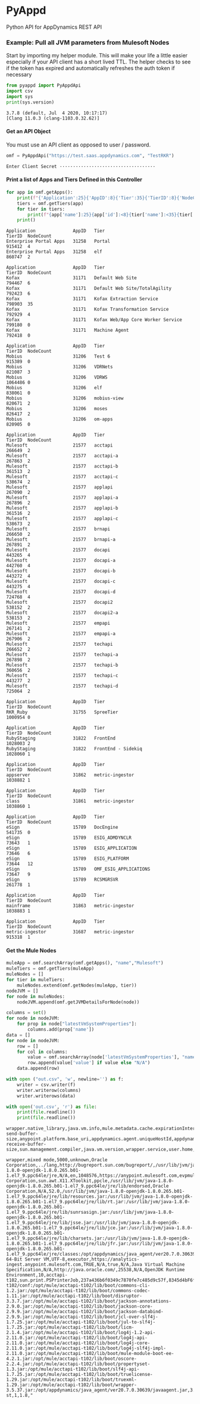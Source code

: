 # PyAppd
Python API for AppDynamics REST API


### Example: Pull all JVM parameters from Mulesoft Nodes
Start by importing my helper module.  This will make your life a little easier especially if your API client has a short lived TTL.  The helper checks to see if the token has expired and automatically refreshes the auth token if necessary


```python
from pyappd import PyAppdApi
import csv
import sys
print(sys.version)
```

    3.7.8 (default, Jul  4 2020, 10:17:17) 
    [Clang 11.0.3 (clang-1103.0.32.62)]


#### Get an API Object
You must use an API client as opposed to user / password.  


```python
omf = PyAppdApi("https://test.saas.appdynamics.com", "TestRKR")
```

    Enter Client Secret ····································


#### Print a list of Apps and Tiers Defined in this Controller


```python
for app in omf.getApps():
    print(f"{'Application':25}{'AppID':8}{'Tier':35}{'TierID':8}{'NodeCount':6}")    
    tiers = omf.getTiers(app)
    for tier in tiers:
        print(f"{app['name']:25}{app['id']:<8}{tier['name']:<35}{tier['id']!s:<8}{tier['numberOfNodes']!s:<6}")
    print()
```

    Application              AppID   Tier                               TierID  NodeCount
    Enterprise Portal Apps   31258   Portal                             915412  4     
    Enterprise Portal Apps   31258   elf                                860747  2     
    
    Application              AppID   Tier                               TierID  NodeCount
    Kofax                    31171   Default Web Site                   794467  6     
    Kofax                    31171   Default Web Site/TotalAgility      792423  6     
    Kofax                    31171   Kofax Extraction Service           798903  35    
    Kofax                    31171   Kofax Transformation Service       792929  4     
    Kofax                    31171   Kofax Web/App Core Worker Service  799180  0     
    Kofax                    31171   Machine Agent                      792418  0     
    
    Application              AppID   Tier                               TierID  NodeCount
    Mobius                   31206   Test 6                             915389  0     
    Mobius                   31206   VDRNets                            821087  3     
    Mobius                   31206   VDRWS                              1064486 0     
    Mobius                   31206   elf                                838061  0     
    Mobius                   31206   mobius-view                        820671  2     
    Mobius                   31206   moses                              826417  2     
    Mobius                   31206   om-apps                            820905  0     
    
    Application              AppID   Tier                               TierID  NodeCount
    Mulesoft                 21577   acctapi                            266649  2     
    Mulesoft                 21577   acctapi-a                          267863  2     
    Mulesoft                 21577   acctapi-b                          361513  2     
    Mulesoft                 21577   acctapi-c                          538674  2     
    Mulesoft                 21577   applapi                            267090  2     
    Mulesoft                 21577   applapi-a                          267896  2     
    Mulesoft                 21577   applapi-b                          361516  2     
    Mulesoft                 21577   applapi-c                          538673  2     
    Mulesoft                 21577   brnapi                             266650  2     
    Mulesoft                 21577   brnapi-a                           267891  2     
    Mulesoft                 21577   docapi                             443265  4     
    Mulesoft                 21577   docapi-a                           442760  4     
    Mulesoft                 21577   docapi-b                           443272  4     
    Mulesoft                 21577   docapi-c                           443275  4     
    Mulesoft                 21577   docapi-d                           724768  4     
    Mulesoft                 21577   docapi2                            538152  2     
    Mulesoft                 21577   docapi2-a                          538153  2     
    Mulesoft                 21577   empapi                             267141  2     
    Mulesoft                 21577   empapi-a                           267906  2     
    Mulesoft                 21577   techapi                            266652  2     
    Mulesoft                 21577   techapi-a                          267898  2     
    Mulesoft                 21577   techapi-b                          360656  2     
    Mulesoft                 21577   techapi-c                          443277  2     
    Mulesoft                 21577   techapi-d                          725064  2     
    
    Application              AppID   Tier                               TierID  NodeCount
    RKR_Ruby                 31755   SpreeTier                          1000954 0     
    
    Application              AppID   Tier                               TierID  NodeCount
    RubyStaging              31822   FrontEnd                           1028003 2     
    RubyStaging              31822   FrontEnd - Sidekiq                 1028060 1     
    
    Application              AppID   Tier                               TierID  NodeCount
    appserver                31862   metric-ingestor                    1038882 1     
    
    Application              AppID   Tier                               TierID  NodeCount
    class                    31861   metric-ingestor                    1038860 1     
    
    Application              AppID   Tier                               TierID  NodeCount
    eSign                    15789   DocEngine                          541735  0     
    eSign                    15789   ESIG_ADMDYNCLR                     73643   1     
    eSign                    15789   ESIG_APPLICATION                   73646   6     
    eSign                    15789   ESIG_PLATFORM                      73644   12    
    eSign                    15789   OMF_ESIG_APPLICATIONS              73647   9     
    eSign                    15789   RCSMGRSVR                          261778  1     
    
    Application              AppID   Tier                               TierID  NodeCount
    mainframe                31863   metric-ingestor                    1038883 1     
    
    Application              AppID   Tier                               TierID  NodeCount
    metric-ingestor          31687   metric-ingestor                    915318  1     
    


#### Get the Mule Nodes


```python
muleApp = omf.searchArray(omf.getApps(), "name","Mulesoft")
muleTiers = omf.getTiers(muleApp)
muleNodes = []
for tier in muleTiers:
    muleNodes.extend(omf.getNodes(muleApp, tier))
nodeJVM = []
for node in muleNodes:
    nodeJVM.append(omf.getJVMDetailsForNode(node))
```


```python
columns = set()
for node in nodeJVM:
    for prop in node["latestVmSystemProperties"]:
        columns.add(prop['name'])
data = []
for node in nodeJVM:
    row = []
    for col in columns:
        value = omf.searchArray(node['latestVmSystemProperties'], "name", col)
        row.append(value['value'] if value else "N/A")
    data.append(row)

with open ("out.csv", 'w', newline='') as f:
    writer = csv.writer(f)
    writer.writerow(columns)
    writer.writerows(data)
```


```python
with open('out.csv', 'r') as file:
    print(file.readline())
    print(file.readline())
```

    wrapper.native_library,java.vm.info,mule.metadata.cache.expirationInterval.millis,sun.os.patch.level,java.vendor,wrapper.lang.folder,java.vendor.url.bug,java.home,log4j2.loggerContextFactory,user.language,org.glassfish.grizzly.nio.transport.TCPNIOTransport.max-send-buffer-size,anypoint.platform.base_uri,appdynamics.agent.uniqueHostId,appdynamics.agent.maxMetrics,java.vm.vendor,awt.toolkit,wrapper.arch,java.endorsed.dirs,java.vm.specification.vendor,sun.nio.ch.bugLevel,java.class.version,sun.boot.class.path,wrapper.lang.domain,java.vm.name,sun.jnu.encoding,appdynamics.async.instrumentation.strategy,anypoint.platform.analytics_base_uri,mvel2.disable.jit,appdynamics.log4j2.disable.jmx,org.quartz.scheduler.skipUpdateCheck,AsyncLoggerConfig.ExceptionHandler,java.vm.specification.name,log4j.configurationFactory,java.vendor.url,wrapper.pid,mule.encoding,java.runtime.name,mule.metadata.cache.entryTtl.minutes,appdynamics.agent.nodeName,java.awt.printerjob,anypoint.platform.client_id,anypoint.platform.client_secret,file.separator,path.separator,org.apache.commons.logging.LogFactory,log4j2.disable.jmx,java.class.path,wrapper.version,wrapper.jvmid,java.specification.version,line.separator,sun.boot.library.path,sun.java.command,com.ibm.mq.cfg.useIBMCipherMappings,xpath.provider,sun.cpu.isalist,mule.base,java.awt.graphicsenv,java.ext.dirs,wrapper.backend,wrapper.java.pid,mule.env,java.library.path,sun.java.launcher,os.name,user.timezone,file.encoding.pkg,MULE_CONFIG_PATH,wrapper.key,file.encoding,java.version,os.arch,user.name,appdynamics.agent.tierName,sun.arch.data.model,sun.cpu.endian,mule.home,java.io.tmpdir,appdynamics.agent.log4j2.disabled,org.glassfish.grizzly.nio.transport.TCPNIOTransport.max-receive-buffer-size,sun.management.compiler,java.vm.version,wrapper.service,user.home,java.util.prefs.PreferencesFactory,mule.agent.configuration.folder,sun.io.unicode.encoding,wrapper.cpu.timeout,java.runtime.version,MULE_ENV,user.dir,java.specification.name,java.vm.specification.version,java.locale.providers,wrapper.disable_console_input,os.version,user.country,java.specification.vendor,java.net.preferIPv4Stack
    
    wrapper,mixed mode,5000,unknown,Oracle Corporation,../lang,http://bugreport.sun.com/bugreport/,/usr/lib/jvm/java-1.8.0-openjdk-1.8.0.265.b01-1.el7_9.ppc64le/jre,N/A,en,1048576,https://anypoint.mulesoft.com,evpmulet102.corp.fin,6000,Oracle Corporation,sun.awt.X11.XToolkit,ppcle,/usr/lib/jvm/java-1.8.0-openjdk-1.8.0.265.b01-1.el7_9.ppc64le/jre/lib/endorsed,Oracle Corporation,N/A,52.0,/usr/lib/jvm/java-1.8.0-openjdk-1.8.0.265.b01-1.el7_9.ppc64le/jre/lib/resources.jar:/usr/lib/jvm/java-1.8.0-openjdk-1.8.0.265.b01-1.el7_9.ppc64le/jre/lib/rt.jar:/usr/lib/jvm/java-1.8.0-openjdk-1.8.0.265.b01-1.el7_9.ppc64le/jre/lib/sunrsasign.jar:/usr/lib/jvm/java-1.8.0-openjdk-1.8.0.265.b01-1.el7_9.ppc64le/jre/lib/jsse.jar:/usr/lib/jvm/java-1.8.0-openjdk-1.8.0.265.b01-1.el7_9.ppc64le/jre/lib/jce.jar:/usr/lib/jvm/java-1.8.0-openjdk-1.8.0.265.b01-1.el7_9.ppc64le/jre/lib/charsets.jar:/usr/lib/jvm/java-1.8.0-openjdk-1.8.0.265.b01-1.el7_9.ppc64le/jre/lib/jfr.jar:/usr/lib/jvm/java-1.8.0-openjdk-1.8.0.265.b01-1.el7_9.ppc64le/jre/classes:/opt/appdynamics/java_agent/ver20.7.0.30639/javaagent.jar,wrapper,OpenJDK 64-Bit Server VM,UTF-8,executor,https://analytics-ingest.anypoint.mulesoft.com,TRUE,N/A,true,N/A,Java Virtual Machine Specification,N/A,http://java.oracle.com/,25538,N/A,OpenJDK Runtime Environment,10,acctapi-t102,sun.print.PSPrinterJob,237a436b6f0349c7870fe7c485d9c57f,8345d4bF6fE94C0FA474482078727AC8,/,:,com.singularity.ee.agent.log4j.CommonsLog4JFactoryAdapter,true,%MULE_LIB%:/opt/mule/acctapi-t102/conf:/opt/mule/acctapi-t102/lib/boot/commons-cli-1.2.jar:/opt/mule/acctapi-t102/lib/boot/commons-codec-1.11.jar:/opt/mule/acctapi-t102/lib/boot/disruptor-3.3.7.jar:/opt/mule/acctapi-t102/lib/boot/jackson-annotations-2.9.0.jar:/opt/mule/acctapi-t102/lib/boot/jackson-core-2.9.9.jar:/opt/mule/acctapi-t102/lib/boot/jackson-databind-2.9.9.jar:/opt/mule/acctapi-t102/lib/boot/jcl-over-slf4j-1.7.25.jar:/opt/mule/acctapi-t102/lib/boot/jul-to-slf4j-1.7.25.jar:/opt/mule/acctapi-t102/lib/boot/licm-2.1.4.jar:/opt/mule/acctapi-t102/lib/boot/log4j-1.2-api-2.11.0.jar:/opt/mule/acctapi-t102/lib/boot/log4j-api-2.11.0.jar:/opt/mule/acctapi-t102/lib/boot/log4j-core-2.11.0.jar:/opt/mule/acctapi-t102/lib/boot/log4j-slf4j-impl-2.11.0.jar:/opt/mule/acctapi-t102/lib/boot/mule-module-boot-ee-4.2.1.jar:/opt/mule/acctapi-t102/lib/boot/oscore-2.2.4.jar:/opt/mule/acctapi-t102/lib/boot/propertyset-1.3.jar:/opt/mule/acctapi-t102/lib/boot/slf4j-api-1.7.25.jar:/opt/mule/acctapi-t102/lib/boot/truelicense-1.29.jar:/opt/mule/acctapi-t102/lib/boot/truexml-1.29.jar:/opt/mule/acctapi-t102/lib/boot/wrapper-3.5.37.jar:/opt/appdynamics/java_agent/ver20.7.0.30639/javaagent.jar,3.5.37-st,1,1.8,"
    


